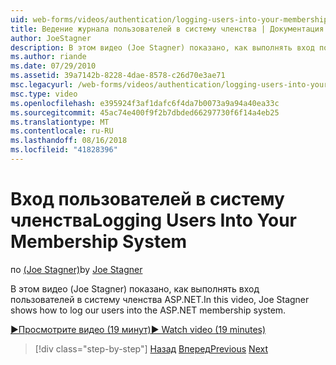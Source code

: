 ```yaml
---
uid: web-forms/videos/authentication/logging-users-into-your-membership-system
title: Ведение журнала пользователей в систему членства | Документация Майкрософт
author: JoeStagner
description: В этом видео (Joe Stagner) показано, как выполнять вход пользователей в систему членства ASP.NET.
ms.author: riande
ms.date: 07/29/2010
ms.assetid: 39a7142b-8228-4dae-8578-c26d70e3ae71
msc.legacyurl: /web-forms/videos/authentication/logging-users-into-your-membership-system
msc.type: video
ms.openlocfilehash: e395924f3af1dafc6f4da7b0073a9a94a40ea33c
ms.sourcegitcommit: 45ac74e400f9f2b7dbded66297730f6f14a4eb25
ms.translationtype: MT
ms.contentlocale: ru-RU
ms.lasthandoff: 08/16/2018
ms.locfileid: "41828396"
---
```

<a name="logging-users-into-your-membership-system"></a><span data-ttu-id="4e14d-103">Вход пользователей в систему членства</span><span class="sxs-lookup"><span data-stu-id="4e14d-103">Logging Users Into Your Membership System</span></span>
====================
<span data-ttu-id="4e14d-104">по [(Joe Stagner)](https://github.com/JoeStagner)</span><span class="sxs-lookup"><span data-stu-id="4e14d-104">by [Joe Stagner](https://github.com/JoeStagner)</span></span>

<span data-ttu-id="4e14d-105">В этом видео (Joe Stagner) показано, как выполнять вход пользователей в систему членства ASP.NET.</span><span class="sxs-lookup"><span data-stu-id="4e14d-105">In this video, Joe Stagner shows how to log our users into the ASP.NET membership system.</span></span>

[<span data-ttu-id="4e14d-106">&#9654;Просмотрите видео (19 минут)</span><span class="sxs-lookup"><span data-stu-id="4e14d-106">&#9654; Watch video (19 minutes)</span></span>](https://channel9.msdn.com/Blogs/ASP-NET-Site-Videos/logging-users-into-your-membership-system)

> [!div class="step-by-step"]
> <span data-ttu-id="4e14d-107">[Назад](adding-users-to-your-membership-system.md)
> [Вперед](implement-the-registration-verification-pattern.md)</span><span class="sxs-lookup"><span data-stu-id="4e14d-107">[Previous](adding-users-to-your-membership-system.md)
[Next](implement-the-registration-verification-pattern.md)</span></span>
